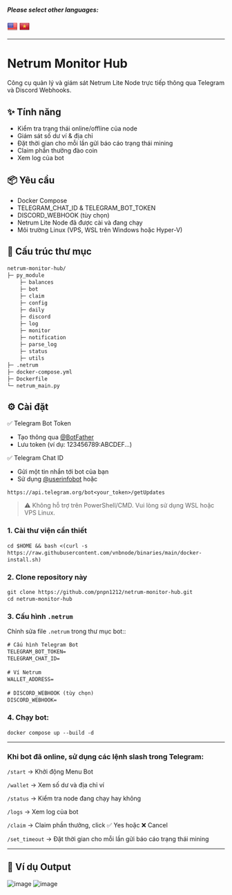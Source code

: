 #### *Please select other languages:*
[![English](https://raw.githubusercontent.com/gosquared/flags/master/flags/flags/shiny/24/United-States.png)](README.md)
[![Việt Nam](https://raw.githubusercontent.com/gosquared/flags/master/flags/flags/shiny/24/Vietnam.png)](README.vn.md)   

------
# Netrum Monitor Hub

Công cụ quản lý và giám sát Netrum Lite Node trực tiếp thông qua Telegram và Discord Webhooks.

## ✨ Tính năng
- Kiểm tra trạng thái online/offline của node
- Giám sát số dư ví & địa chỉ
- Đặt thời gian cho mỗi lần gửi báo cáo trạng thái mining
- Claim phần thưởng đào coin
- Xem log của bot

## 📦 Yêu cầu
- Docker Compose
- TELEGRAM_CHAT_ID & TELEGRAM_BOT_TOKEN
- DISCORD_WEBHOOK (tùy chọn) 
- Netrum Lite Node đã được cài và đang chạy
- Môi trường Linux (VPS, WSL trên Windows hoặc Hyper-V)

## 📁 Cấu trúc thư mục
```
netrum-monitor-hub/
├─ py_module
    ├─ balances
    ├─ bot
    ├─ claim
    ├─ config
    ├─ daily
    ├─ discord
    ├─ log
    ├─ monitor
    ├─ notification
    ├─ parse_log
    ├─ status
    ├─ utils
├─ .netrum
├─ docker-compose.yml
├─ Dockerfile
└─ netrum_main.py
```

## ⚙️ Cài đặt
✅ Telegram Bot Token
- Tạo thông qua [@BotFather](https://t.me/BotFather)
- Lưu token (ví dụ: 123456789:ABCDEF...)

✅ Telegram Chat ID
- Gửi một tin nhắn tới bot của bạn
- Sử dụng [@userinfobot](https://t.me/userinfobot) hoặc

```
https://api.telegram.org/bot<your_token>/getUpdates
```

> ⚠️ Không hỗ trợ trên PowerShell/CMD. Vui lòng sử dụng WSL hoặc VPS Linux.

### 1. Cài thư viện cần thiết
```
cd $HOME && bash <(curl -s https://raw.githubusercontent.com/vnbnode/binaries/main/docker-install.sh)
```

### 2. Clone repository này
```
git clone https://github.com/pnpn1212/netrum-monitor-hub.git
cd netrum-monitor-hub
```

### 3. Cấu hình `.netrum`
Chỉnh sửa file `.netrum` trong thư mục bot::

```
# Cấu hình Telegram Bot
TELEGRAM_BOT_TOKEN=
TELEGRAM_CHAT_ID=

# Ví Netrum
WALLET_ADDRESS=

# DISCORD_WEBHOOK (tùy chọn)
DISCORD_WEBHOOK=
```  

### 4. Chạy bot:
```
docker compose up --build -d
```
---

### Khi bot đã online, sử dụng các lệnh slash trong Telegram:

`/start` → Khởi động Menu Bot

`/wallet` → Xem số dư và địa chỉ ví

`/status` → Kiểm tra node đang chạy hay không

`/logs` → Xem log của bot

`/claim` → Claim phần thưởng, click ✅ Yes hoặc ❌ Cancel

`/set_timeout` → Đặt thời gian cho mỗi lần gửi báo cáo trạng thái mining

---
## 📑 Ví dụ Output

<img width="750" height="459" alt="image" src="https://github.com/user-attachments/assets/4c78d9f0-1b85-4118-8b66-1af2b0b8063e" />
<img width="741" height="1280" alt="image" src="https://github.com/user-attachments/assets/6ef52dbe-8c5f-4afe-9ced-f21014e50578" />


